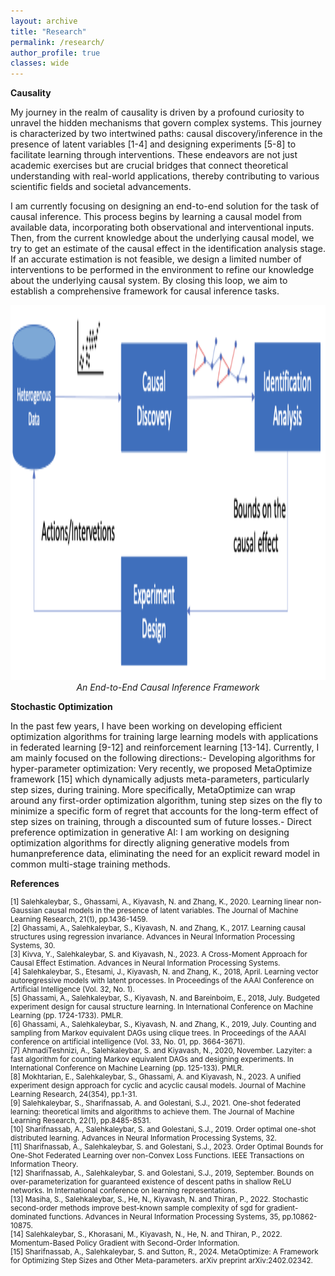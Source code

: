 ```yaml
---
layout: archive
title: "Research"
permalink: /research/
author_profile: true
classes: wide
---
```


**Causality**

My journey in the realm of causality is driven by a profound curiosity to unravel the hidden mechanisms that govern complex systems. This journey is characterized by two intertwined paths: causal discovery/inference in the presence of latent variables [1-4] and designing experiments [5-8] to facilitate learning through interventions. These endeavors are not just academic exercises but are crucial bridges that connect theoretical understanding with real-world applications, thereby contributing to various scientific fields and societal advancements. 

I am currently focusing on designing an end-to-end solution for the task of causal inference. This process begins by learning a causal model from available data, incorporating both observational and interventional inputs. Then, from the current knowledge about the underlying causal model, we try to get an estimate of the causal effect in the identification analysis stage. If an accurate estimation is not feasible, we design a limited number of interventions to be performed in the environment to refine our knowledge about the underlying causal system. By closing this loop, we aim to establish a comprehensive framework for causal inference tasks.

<div style="text-align: center;">
    <img src="/assets/images/Causal_Framework.png" alt="End-to-End Causal Inference Framework" width="800" height="600">
    <br>
    <em>An End-to-End Causal Inference Framework</em>
</div>

**Stochastic Optimization**

In the past few years, I have been working on developing efficient optimization algorithms for training large learning models with applications in  federated learning [9-12] and reinforcement learning [13-14]. Currently, I am mainly focused on the following directions:- Developing algorithms for hyper-parameter optimization: Very recently, we proposed MetaOptimize framework [15] which dynamically adjusts meta-parameters, particularly step sizes, during training. More specifically, MetaOptimize can wrap around any first-order optimization algorithm, tuning step sizes on the fly to minimize a specific form of regret that accounts for the long-term effect of step sizes on training, through a discounted sum of future losses.- Direct preference optimization in generative AI: I am working on designing optimization algorithms for directly aligning generative models from humanpreference data, eliminating the need for an explicit reward model in common multi-stage training methods.

**References**
<p style="font-size:smaller;">
[1] Salehkaleybar, S., Ghassami, A., Kiyavash, N. and Zhang, K., 2020. Learning linear non-Gaussian causal models in the presence of latent variables. The Journal of Machine Learning Research, 21(1), pp.1436-1459.
<br>
[2] Ghassami, A., Salehkaleybar, S., Kiyavash, N. and Zhang, K., 2017. Learning causal structures using regression invariance. Advances in Neural Information Processing Systems, 30.
<br>
[3] Kivva, Y., Salehkaleybar, S. and Kiyavash, N., 2023. A Cross-Moment Approach for Causal Effect Estimation. Advances in Neural Information Processing Systems.
<br>
[4] Salehkaleybar, S., Etesami, J., Kiyavash, N. and Zhang, K., 2018, April. Learning vector autoregressive models with latent processes. In Proceedings of the AAAI Conference on Artificial Intelligence (Vol. 32, No. 1).
<br>
[5] Ghassami, A., Salehkaleybar, S., Kiyavash, N. and Bareinboim, E., 2018, July. Budgeted experiment design for causal structure learning. In International Conference on Machine Learning (pp. 1724-1733). PMLR.
<br>
[6] Ghassami, A., Salehkaleybar, S., Kiyavash, N. and Zhang, K., 2019, July. Counting and sampling from Markov equivalent DAGs using clique trees. In Proceedings of the AAAI conference on artificial intelligence (Vol. 33, No. 01, pp. 3664-3671).
<br>
[7] AhmadiTeshnizi, A., Salehkaleybar, S. and Kiyavash, N., 2020, November. Lazyiter: a fast algorithm for counting Markov equivalent DAGs and designing experiments. In International Conference on Machine Learning (pp. 125-133). PMLR.
<br>
[8] Mokhtarian, E., Salehkaleybar, S., Ghassami, A. and Kiyavash, N., 2023. A unified experiment design approach for cyclic and acyclic causal models. Journal of Machine Learning Research, 24(354), pp.1-31.
<br>
[9] Salehkaleybar, S., Sharifnassab, A. and Golestani, S.J., 2021. One-shot federated learning: theoretical limits and algorithms to achieve them. The Journal of Machine Learning Research, 22(1), pp.8485-8531.
<br>
[10] Sharifnassab, A., Salehkaleybar, S. and Golestani, S.J., 2019. Order optimal one-shot distributed learning. Advances in Neural Information Processing Systems, 32.
<br>
[11] Sharifnassab, A., Salehkaleybar, S. and Golestani, S.J., 2023. Order Optimal Bounds for One-Shot Federated Learning over non-Convex Loss Functions. IEEE Transactions on Information Theory.
<br>
[12] Sharifnassab, A., Salehkaleybar, S. and Golestani, S.J., 2019, September. Bounds on over-parameterization for guaranteed existence of descent paths in shallow ReLU networks. In International conference on learning representations.
<br>
[13] Masiha, S., Salehkaleybar, S., He, N., Kiyavash, N. and Thiran, P., 2022. Stochastic second-order methods improve best-known sample complexity of sgd for gradient-dominated functions. Advances in
Neural Information Processing Systems, 35, pp.10862-10875.
<br>
[14] Salehkaleybar, S., Khorasani, M., Kiyavash, N., He, N. and Thiran, P., 2022. Momentum-Based Policy Gradient with Second-Order Information.
<br>
[15] Sharifnassab, A., Salehkaleybar, S. and Sutton, R., 2024. MetaOptimize: A Framework for Optimizing Step Sizes and Other Meta-parameters. arXiv preprint arXiv:2402.02342.
</p>